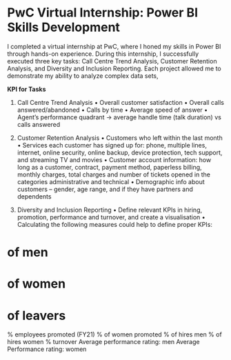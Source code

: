 # PwC Virtual Internship: Power BI Skills Development

I completed a virtual internship at PwC, where I honed my skills in Power BI through hands-on experience. During this internship, I successfully executed three key tasks: Call Centre Trend Analysis, Customer Retention Analysis, and Diversity and Inclusion Reporting. Each project allowed me to demonstrate my ability to analyze complex data sets, 

**KPI for Tasks**
1.  Call Centre Trend Analysis
• Overall customer satisfaction
• Overall calls answered/abandoned
• Calls by time
• Average speed of answer
• Agent’s performance quadrant -> average handle time (talk duration) vs calls answered

2. Customer Retention Analysis
• Customers who left within the last month
• Services each customer has signed up for: phone, multiple lines, internet, online security, online backup, device protection, tech
support, and streaming TV and movies
• Customer account information: how long as a customer, contract, payment method, paperless billing, monthly charges, total charges
and number of tickets opened in the categories administrative and technical
• Demographic info about customers – gender, age range, and if they have partners and dependents

3. Diversity and Inclusion Reporting
• Define relevant KPIs in hiring, promotion, performance and turnover, and create a visualisation
• Calculating the following measures could help to define proper KPIs:
# of men
# of women
# of leavers
% employees promoted (FY21)
% of women promoted
% of hires men
% of hires women
% turnover 
Average performance rating: men
Average Performance rating: women
